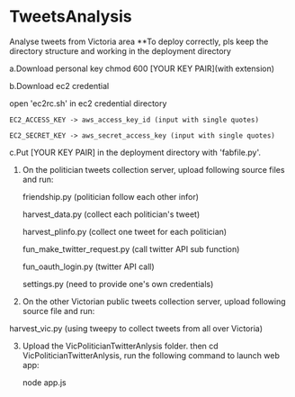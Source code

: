 # TweetsAnalysis
Analyse tweets from Victoria area
**To deploy correctly, pls keep the directory structure and working in the deployment directory


a.Download personal key
	chmod 600 [YOUR KEY PAIR](with extension)


b.Download ec2 credential 
	
open 'ec2rc.sh' in ec2 credential directory
	
	EC2_ACCESS_KEY -> aws_access_key_id (input with single quotes)
	
	EC2_SECRET_KEY -> aws_secret_access_key (input with single quotes)


c.Put [YOUR KEY PAIR] in the deployment directory with 'fabfile.py'. 


1. On the politician tweets collection server, upload following source files and run: 
	
	friendship.py                (politician follow each other infor)
	
	harvest_data.py              (collect each politician's tweet)
	
	harvest_plinfo.py            (collect one tweet for each politician)
	
	fun_make_twitter_request.py  (call twitter API sub function)
	
	fun_oauth_login.py           (twitter API call)
	
	settings.py                  (need to provide one's own credentials)
	
2. On the other Victorian public tweets collection server, upload following source file and run:
	
harvest_vic.py               (using tweepy to collect tweets from all over Victoria)


3. Upload the VicPoliticianTwitterAnlysis folder. then cd VicPoliticianTwitterAnlysis, run the following command to launch web app:
	
	node app.js
